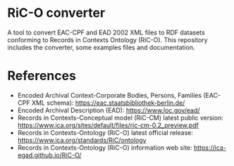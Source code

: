 # RiC-O converter

A tool to convert EAC-CPF and EAD 2002 XML files to RDF datasets conforming to Records in Contexts Ontology (RiC-O).
This repository includes the converter, some examples files and documentation.


# References

- Encoded Archival Context-Corporate Bodies, Persons, Families  (EAC-CPF XML schema): https://eac.staatsbibliothek-berlin.de/
- Encoded Archival Description (EAD): https://www.loc.gov/ead/
- Records in Contexts-Conceptual model (RiC-CM) latest public version: https://www.ica.org/sites/default/files/ric-cm-0.2_preview.pdf
- Records in Contexts-Ontology (RiC-O) latest official release: https://www.ica.org/standards/RiC/ontology
- Records in Contexts-Ontology (RiC-O) information web site: https://ica-egad.github.io/RiC-O/





